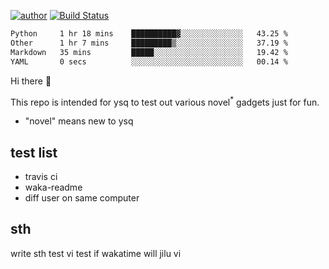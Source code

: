 [![author](https://img.shields.io/badge/author-ysq-green)](https://github.com/Yang-Shiqin)
[![Build Status](https://app.travis-ci.com/Yang-Shiqin/testall.svg?branch=main)](https://app.travis-ci.com/Yang-Shiqin/testall)

<!--START_SECTION:waka-->

```txt
Python     1 hr 18 mins    ██████████▓░░░░░░░░░░░░░░   43.25 %
Other      1 hr 7 mins     █████████▒░░░░░░░░░░░░░░░   37.19 %
Markdown   35 mins         █████░░░░░░░░░░░░░░░░░░░░   19.42 %
YAML       0 secs          ░░░░░░░░░░░░░░░░░░░░░░░░░   00.14 %
```

<!--END_SECTION:waka-->

Hi there 👋

This repo is intended for ysq to test out various novel<sup>*</sup> gadgets just for fun.

- "novel" means new to ysq

## test list
- travis ci
- waka-readme
- diff user on same computer

## sth
write sth
test vi
test if wakatime will jilu vi

